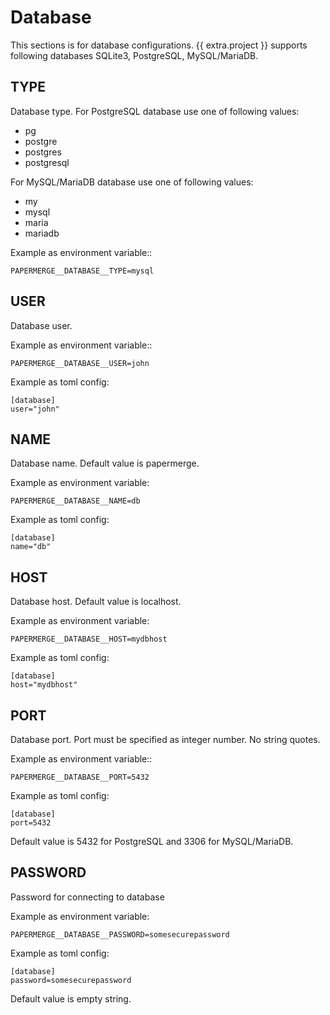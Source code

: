 # Database

This sections is for database configurations.
{{ extra.project }} supports following databases SQLite3, PostgreSQL, MySQL/MariaDB.


## TYPE

Database type.
For PostgreSQL database use one of following values:

* pg
* postgre
* postgres
* postgresql

For MySQL/MariaDB database use one of
following values:

* my
* mysql
* maria
* mariadb

Example as environment variable::

    PAPERMERGE__DATABASE__TYPE=mysql



## USER

Database user.

Example as environment variable::

    PAPERMERGE__DATABASE__USER=john

Example as toml config:

    [database]
    user="john"


## NAME

Database name.
Default value is papermerge.

Example as environment variable:

    PAPERMERGE__DATABASE__NAME=db

Example as toml config:

    [database]
    name="db"


## HOST

Database host.
Default value is localhost.

Example as environment variable:

    PAPERMERGE__DATABASE__HOST=mydbhost

Example as toml config:

    [database]
    host="mydbhost"


## PORT

Database port. Port must be specified as integer number. No string quotes.

Example as environment variable::

    PAPERMERGE__DATABASE__PORT=5432

Example as toml config:

    [database]
    port=5432

Default value is 5432 for PostgreSQL and 3306 for MySQL/MariaDB.


## PASSWORD

Password for connecting to database

Example as environment variable:

    PAPERMERGE__DATABASE__PASSWORD=somesecurepassword

Example as toml config:

    [database]
    password=somesecurepassword

Default value is empty string.
